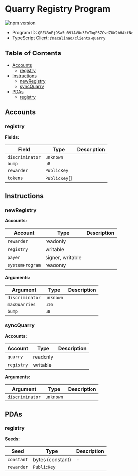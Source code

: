 # Quarry Registry Program

[![npm version](https://badge.fury.io/js/%40macalinao%2Fclients-quarry.svg)](https://www.npmjs.com/package/%40macalinao%2Fclients-quarry)

- Program ID: `QREGBnEj9Sa5uR91AV8u3FxThgP5ZCvdZUW2bHAkfNc`
- TypeScript Client: [`@macalinao/clients-quarry`](https://www.npmjs.com/package/@macalinao/clients-quarry)

## Table of Contents

- [Accounts](#accounts)
  - [registry](#registry)
- [Instructions](#instructions)
  - [newRegistry](#newRegistry)
  - [syncQuarry](#syncQuarry)
- [PDAs](#pdas)
  - [registry](#registry)

## Accounts

### registry

**Fields:**

| Field           | Type          | Description |
| --------------- | ------------- | ----------- |
| `discriminator` | `unknown`     |             |
| `bump`          | `u8`          |             |
| `rewarder`      | `PublicKey`   |             |
| `tokens`        | `PublicKey`[] |             |

## Instructions

### newRegistry

**Accounts:**

| Account         | Type             | Description |
| --------------- | ---------------- | ----------- |
| `rewarder`      | readonly         |             |
| `registry`      | writable         |             |
| `payer`         | signer, writable |             |
| `systemProgram` | readonly         |             |

**Arguments:**

| Argument        | Type      | Description |
| --------------- | --------- | ----------- |
| `discriminator` | `unknown` |             |
| `maxQuarries`   | `u16`     |             |
| `bump`          | `u8`      |             |

### syncQuarry

**Accounts:**

| Account    | Type     | Description |
| ---------- | -------- | ----------- |
| `quarry`   | readonly |             |
| `registry` | writable |             |

**Arguments:**

| Argument        | Type      | Description |
| --------------- | --------- | ----------- |
| `discriminator` | `unknown` |             |

## PDAs

### registry

**Seeds:**

| Seed       | Type             | Description |
| ---------- | ---------------- | ----------- |
| `constant` | bytes (constant) | -           |
| `rewarder` | `PublicKey`      |             |

